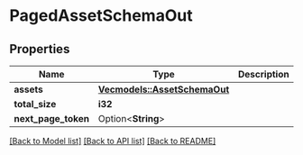 # PagedAssetSchemaOut

## Properties

Name | Type | Description | Notes
------------ | ------------- | ------------- | -------------
**assets** | [**Vec<models::AssetSchemaOut>**](AssetSchemaOut.md) |  | 
**total_size** | **i32** |  | 
**next_page_token** | Option<**String**> |  | [optional]

[[Back to Model list]](../README.md#documentation-for-models) [[Back to API list]](../README.md#documentation-for-api-endpoints) [[Back to README]](../README.md)


